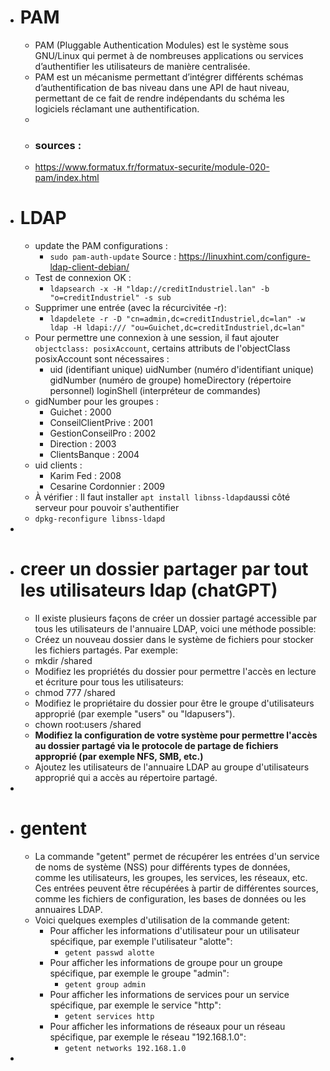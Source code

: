 - # PAM
	- PAM (Pluggable Authentication Modules) est le système sous GNU/Linux qui permet à de nombreuses applications ou services d’authentifier les utilisateurs de manière centralisée.
	- PAM est un mécanisme permettant d’intégrer différents schémas d’authentification de bas niveau dans une API de haut niveau, permettant de ce fait de rendre indépendants du schéma les logiciels réclamant une authentification.
	-
	- ### sources :
	- https://www.formatux.fr/formatux-securite/module-020-pam/index.html
- # LDAP
	- update the PAM configurations :
		- `sudo pam-auth-update` Source : https://linuxhint.com/configure-ldap-client-debian/
	- Test de connexion OK :
		- `ldapsearch -x -H "ldap://creditIndustriel.lan" -b "o=creditIndustriel" -s sub`
	- Supprimer une entrée (avec la récurcivitée -r):
		- `ldapdelete -r -D "cn=admin,dc=creditIndustriel,dc=lan" -w ldap -H ldapi:/// "ou=Guichet,dc=creditIndustriel,dc=lan"`
	- Pour permettre une connexion à une session, il faut ajouter `objectclass: posixAccount`, certains attributs de l'objectClass posixAccount sont nécessaires :
		- uid (identifiant unique)
		  uidNumber (numéro d'identifiant unique)
		  gidNumber (numéro de groupe)
		  homeDirectory (répertoire personnel)
		  loginShell (interpréteur de commandes)
	- gidNumber pour les groupes :
		- Guichet : 2000
		- ConseilClientPrive : 2001
		- GestionConseilPro : 2002
		- Direction : 2003
		- ClientsBanque : 2004
	- uid clients :
		- Karim Fed : 2008
		- Cesarine Cordonnier : 2009
	- À vérifier : Il faut installer `apt install libnss-ldapd`aussi côté serveur pour pouvoir s'authentifier
	- `dpkg-reconfigure libnss-ldapd`
-
- # creer un dossier partager par tout les utilisateurs ldap (chatGPT)
	- Il existe plusieurs façons de créer un dossier partagé accessible par tous les utilisateurs de l'annuaire LDAP, voici une méthode possible:
	- Créez un nouveau dossier dans le système de fichiers pour stocker les fichiers partagés. Par exemple:
	- mkdir /shared
	- Modifiez les propriétés du dossier pour permettre l'accès en lecture et écriture pour tous les utilisateurs:
	- chmod 777 /shared
	- Modifiez le propriétaire du dossier pour être le groupe d'utilisateurs approprié (par exemple "users" ou "ldapusers").
	- chown root:users /shared
	- **Modifiez la configuration de votre système pour permettre l'accès au dossier partagé via le protocole de partage de fichiers approprié (par exemple NFS, SMB, etc.)**
	- Ajoutez les utilisateurs de l'annuaire LDAP au groupe d'utilisateurs approprié qui a accès au répertoire partagé.
-
- # gentent
	- La commande "getent" permet de récupérer les entrées d'un service de noms de système (NSS) pour différents types de données, comme les utilisateurs, les groupes, les services, les réseaux, etc. Ces entrées peuvent être récupérées à partir de différentes sources, comme les fichiers de configuration, les bases de données ou les annuaires LDAP.
	- Voici quelques exemples d'utilisation de la commande getent:
		- Pour afficher les informations d'utilisateur pour un utilisateur spécifique, par exemple l'utilisateur "alotte":
			- `getent passwd alotte`
		- Pour afficher les informations de groupe pour un groupe spécifique, par exemple le groupe "admin":
			- `getent group admin`
		- Pour afficher les informations de services pour un service spécifique, par exemple le service "http":
			- `getent services http`
		- Pour afficher les informations de réseaux pour un réseau spécifique, par exemple le réseau "192.168.1.0":
			- `getent networks 192.168.1.0`
-